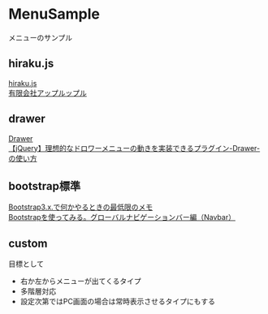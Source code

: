 # MenuSample
メニューのサンプル

## hiraku.js
[hiraku.js](https://appleple.github.io/hiraku/)  
[有限会社アップルップル](https://www.appleple.com/blog/javascript/hiraku-js.html)

## drawer
[Drawer](http://git.blivesta.com/drawer/)  
[【jQuery】理想的なドロワーメニューの動きを実装できるプラグイン-Drawer-の使い方](https://blog.mismithportfolio.com/web/20150320drawer)

## bootstrap標準
[Bootstrap3.x.で何かやるときの最低限のメモ](https://qiita.com/zaburo/items/e5b8c51873b193bb1573)  
[Bootstrapを使ってみる。グローバルナビゲーションバー編（Navbar）](http://mizukazu.minibird.jp/bootstrap-navbar/)


## custom
目標として
- 右か左からメニューが出てくるタイプ
- 多階層対応
- 設定次第ではPC画面の場合は常時表示させるタイプにもする